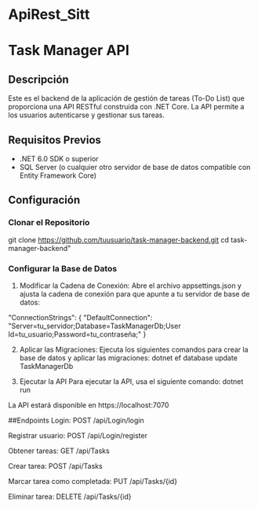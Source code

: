# ApiRest_Sitt

# Task Manager API

## Descripción

Este es el backend de la aplicación de gestión de tareas (To-Do List) que proporciona una API RESTful construida con .NET Core. La API permite a los usuarios autenticarse y gestionar sus tareas.

## Requisitos Previos

- .NET 6.0 SDK o superior
- SQL Server (o cualquier otro servidor de base de datos compatible con Entity Framework Core)

## Configuración

### Clonar el Repositorio

git clone https://github.com/tuusuario/task-manager-backend.git
cd task-manager-backend"

### Configurar la Base de Datos
1. Modificar la Cadena de Conexión:
Abre el archivo appsettings.json y ajusta la cadena de conexión para que apunte a tu servidor de base de datos:

"ConnectionStrings": {
  "DefaultConnection": "Server=tu_servidor;Database=TaskManagerDb;User Id=tu_usuario;Password=tu_contraseña;"
}

2. Aplicar las Migraciones:
Ejecuta los siguientes comandos para crear la base de datos y aplicar las migraciones:
dotnet ef database update TaskManagerDb

3. Ejecutar la API
Para ejecutar la API, usa el siguiente comando:
dotnet run

La API estará disponible en https://localhost:7070

##Endpoints
Login: POST /api/Login/login

Registrar usuario: POST /api/Login/register

Obtener tareas: GET /api/Tasks

Crear tarea: POST /api/Tasks

Marcar tarea como completada: PUT /api/Tasks/{id}

Eliminar tarea: DELETE /api/Tasks/{id}
